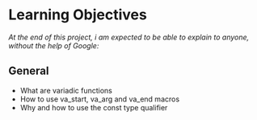 # Learning Objectives
*At the end of this project, i am expected to be able to explain to anyone, without the help of Google:*

## General
- What are variadic functions
- How to use va_start, va_arg and va_end macros
- Why and how to use the const type qualifier